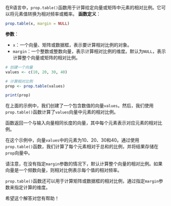 在R语言中，`prop.table()`函数用于计算给定向量或矩阵中元素的相对比例。它可以将元素值转换为相对频率或概率。
**函数定义**：
```R
prop.table(x, margin = NULL)
```
**参数**：
- `x`：一个向量、矩阵或数据框，表示要计算相对比例的对象。
- `margin`：一个整数或整数向量，表示计算相对比例的维度。默认为`NULL`，表示计算整个向量或矩阵的相对比例。

```R
# 创建一个向量
values <- c(10, 20, 30, 40)

# 计算相对比例
prop <- prop.table(values)

print(prop)
```

在上面的示例中，我们创建了一个包含数值的向量`values`。然后，我们使用`prop.table()`函数计算了`values`向量中元素的相对比例。

函数返回一个与输入向量相同长度的向量，其中每个元素表示对应元素的相对比例。

在这个示例中，向量`values`中的元素为10、20、30和40。通过使用`prop.table()`函数，我们计算了每个元素相对于总和的比例，并将结果存储在`prop`向量中。

请注意，在没有指定`margin`参数的情况下，默认计算整个向量的相对比例。如果向量是一个频数向量，则相对比例表示每个值的相对频率。

`prop.table()`函数还可以用于计算矩阵或数据框的相对比例，通过指定`margin`参数来指定计算的维度。

希望这个解答对您有帮助！